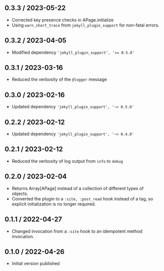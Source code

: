 ## 0.3.3 / 2023-05-22
  * Corrected key presence checks in APage.initialize
  * Using `warn_short_trace` from `jekyll_plugin_support` for non-fatal errors.

## 0.3.2 / 2023-04-05
  * Modified dependency `'jekyll_plugin_support', '>= 0.5.0'`

## 0.3.1 / 2023-03-16
  * Reduced the verbosity of the `@logger` message

## 0.3.0 / 2023-02-16
  * Updated dependency `'jekyll_plugin_support', '~> 0.5.0'`

## 0.2.2 / 2023-02-12
  * Updated dependency `'jekyll_plugin_support', '~> 0.4.0'`

## 0.2.1 / 2023-02-12
  * Reduced the verbosity of log output from `info` to `debug`

## 0.2.0 / 2023-02-04
  * Returns Array[APage] instead of a collection of different types of objects.
  * Converted the plugin to a `:site, :post_read` hook instead of a tag,
    so explicit initialization is no longer required.

## 0.1.1 / 2022-04-27
  * Changed invocation from a `:site` hook to an idempotent method invocation.

## 0.1.0 / 2022-04-26
  * Initial version published
